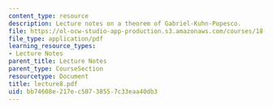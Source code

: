 ```yaml
---
content_type: resource
description: Lecture notes on a theorem of Gabriel-Kuhn-Popesco.
file: https://ol-ocw-studio-app-production.s3.amazonaws.com/courses/18-917-topics-in-algebraic-topology-the-sullivan-conjecture-fall-2007/bb74608e217ec50738557c33eaa40db3_lecture8.pdf
file_type: application/pdf
learning_resource_types:
- Lecture Notes
parent_title: Lecture Notes
parent_type: CourseSection
resourcetype: Document
title: lecture8.pdf
uid: bb74608e-217e-c507-3855-7c33eaa40db3
---
```

